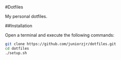 #Dotfiles

My personal dotfiles.


##Installation

Open a terminal and execute the following commands:

```sh
git clone https://github.com/juniorzjr/dotfiles.git
cd dotfiles
./setup.sh
```
